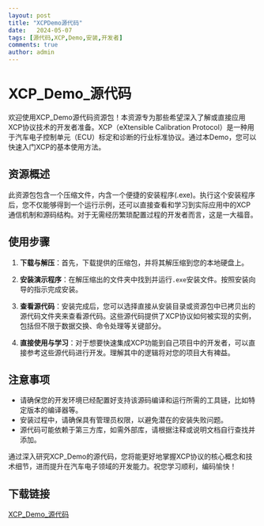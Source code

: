 ```yaml
---
layout: post
title: "XCPDemo源代码"
date:   2024-05-07
tags: [源代码,XCP,Demo,安装,开发者]
comments: true
author: admin
---
```

# XCP_Demo_源代码

欢迎使用XCP_Demo源代码资源包！本资源专为那些希望深入了解或直接应用XCP协议技术的开发者准备。XCP（eXtensible Calibration Protocol）是一种用于汽车电子控制单元（ECU）标定和诊断的行业标准协议。通过本Demo，您可以快速入门XCP的基本使用方法。

## 资源概述

此资源包包含一个压缩文件，内含一个便捷的安装程序(.exe)。执行这个安装程序后，您不仅能够得到一个运行示例，还可以直接查看和学习到实际应用中的XCP通信机制和源码结构。对于无需经历繁琐配置过程的开发者而言，这是一大福音。

## 使用步骤

1. **下载与解压**：首先，下载提供的压缩包，并将其解压缩到您的本地硬盘上。
   
2. **安装演示程序**：在解压缩出的文件夹中找到并运行`.exe`安装文件。按照安装向导的指示完成安装。

3. **查看源代码**：安装完成后，您可以选择直接从安装目录或资源包中已拷贝出的源代码文件夹来查看源代码。这些源代码提供了XCP协议如何被实现的实例，包括但不限于数据交换、命令处理等关键部分。

4. **直接使用与学习**：对于想要快速集成XCP功能到自己项目中的开发者，可以直接参考这些源代码进行开发。理解其中的逻辑将对您的项目大有裨益。

## 注意事项

- 请确保您的开发环境已经配置好支持该源码编译和运行所需的工具链，比如特定版本的编译器等。
- 安装过程中，请确保具有管理员权限，以避免潜在的安装失败问题。
- 源代码可能依赖于第三方库，如需外部库，请根据注释或说明文档自行查找并添加。

通过深入研究XCP_Demo的源代码，您将能更好地掌握XCP协议的核心概念和技术细节，进而提升在汽车电子领域的开发能力。祝您学习顺利，编码愉快！

## 下载链接

[XCP_Demo_源代码](https://pan.quark.cn/s/05798244a0e5)